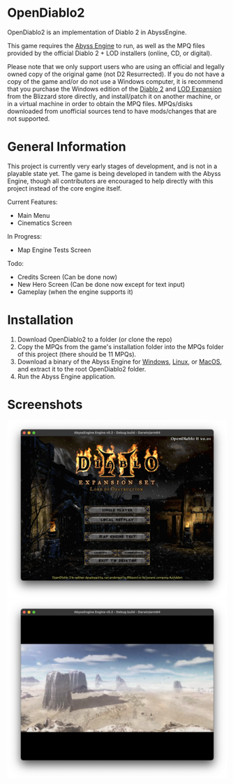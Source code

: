 # OpenDiablo2
OpenDiablo2 is an implementation of Diablo 2 in AbyssEngine.

This game requires the [Abyss Engine](https://github.com/AbyssEngine/AbyssEngine) to run, as well as the MPQ files provided by the official Diablo 2 + LOD installers (online, CD, or digital).

Please note that we only support users who are using an official and legally owned copy of the original game (not D2 Resurrected). If you do not have a copy of the game and/or do not use a Windows computer, it is recommend that you purchase the Windows edition of the [Diablo 2](https://us.shop.battle.net/en-us/product/diablo-ii) and [LOD Expansion](https://us.shop.battle.net/en-us/product/diablo-ii-lord-of-destruction) from the Blizzard store directly, and install/patch it on another machine, or in a virtual machine in order to obtain the MPQ files. MPQs/disks downloaded from unofficial sources tend to have mods/changes that are not supported.

# General Information
This project is currently very early stages of development, and is not in a playable state yet. The game is being developed in tandem with the Abyss Engine, though all contributors are encouraged to help directly with this project instead of the core engine itself.

Current Features:
* Main Menu
* Cinematics Screen

In Progress:
* Map Engine Tests Screen

Todo:
* Credits Screen (Can be done now)
* New Hero Screen (Can be done now except for text input)
* Gameplay (when the engine supports it)

# Installation

1. Download OpenDiablo2 to a folder (or clone the repo)
1. Copy the MPQs from the game's installation folder into the MPQs folder of this project (there should be 11 MPQs).
1. Download a binary of the Abyss Engine for [Windows](https://github.com/AbyssEngine/AbyssEngine/releases/download/unstable/abyss-windows.zip), [Linux](https://github.com/AbyssEngine/AbyssEngine/releases/download/unstable/abyss-linux.tar.gz), or [MacOS](https://github.com/AbyssEngine/AbyssEngine/releases/download/unstable/abyss-darwin.dmg), and extract it to the root OpenDiablo2 folder.
1. Run the Abyss Engine application.

# Screenshots

![Main Menu Screenshot](media/ss1.png)
![Movie](media/ss2.png)

